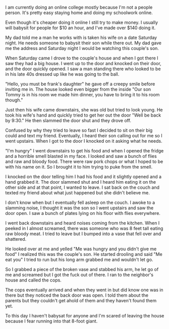 I am currently doing an online college mostly because I'm not a people person. It's pretty easy staying home and doing my schoolwork online.

Even though it's cheaper doing it online I still try to make money. I usually will babysit for people for $10 an hour, and I've made over $140 doing it.

My dad told me a man he works with is taken his wife on a date Saturday night. He needs someone to babysit their son while there out. My dad gave me the address and Saturday night I would be watching this couple's son.

When Saturday came I drove to the couple's house and when I got there I saw they had a big house. I went up to the door and knocked on their door, and the door quickly opened. I saw a man standing there who looked to be in his late 40s dressed up like he was going to the ball.

"Hello, you must be frank's daughter" he gave off a creepy smile before inviting me in. The house looked even bigger from the inside "Our son Tommy is in his room we made him dinner, you have to bring it to his room though." 

Just then his wife came downstairs, she was old but tried to look young. He took his wife's hand and quickly tried to get her out the door "Well be back by 9:30." He then slammed the door shut and they drove off.

Confused by why they tried to leave so fast I decided to sit on their big could and text my friend. Eventually, I heard their son calling out for me so I went upstairs. When I got to the door I knocked on it asking what he needs.

"I'm hungry" I went downstairs to get his food and when I opened the fridge and a horrible smell blasted in my face. I looked and saw a bunch of flies and raw and bloody food. There were raw pork chops or what I hoped to be with his name on it. So I brought it to him trying to puke from the smell.

I knocked on the door telling him I had his food and it slightly opened and a hand grabbed it. The door slammed shut and I heard him eating it on the other side and at that point, I wanted to leave. I sat back on the couch and texted my friend about what just happened but she didn't believe me.

I don't know when but I eventually fell asleep on the couch. I awoke to a slamming noise, I thought it was the son so I went upstairs and saw the door open. I saw a bunch of plates lying on his floor with flies everywhere.

I went back downstairs and heard noises coming from the kitchen. When I peeked in I almost screamed, there was someone who was 8 feet tall eating raw bloody meat. I tried to leave but I bumped into a vase that fell over and shattered.

He looked over at me and yelled "Me was hungry and you didn't give me food" I realized this was the couple's son. He started drooling and said "Me eat you" I tried to run but his long arm grabbed me and wouldn't let go.

So I grabbed a piece of the broken vase and stabbed his arm, he let go of me and screamed but I got the fuck out of there. I ran to the neighbor's house and called the cops.

The cops eventually arrived and when they went in but did know one was in there but they noticed the back door was open. I told them about the parents but they couldn't get ahold of them and they haven't found them yet.

To this day I haven't babysat for anyone and I'm scared of leaving the house because I fear running into that 8-foot giant.